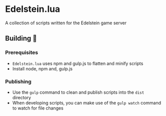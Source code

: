 # Edelstein.lua
A collection of scripts written for the Edelstein game server

## Building 🔨

### Prerequisites
* `Edelstein.lua` uses npm and gulp.js to flatten and minify scripts
* Install node, npm and, gulp.js

### Publishing
* Use the `gulp` command to clean and publish scripts into the `dist` directory
* When developing scripts, you can make use of the `gulp watch` command to watch for file changes